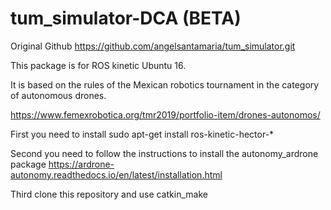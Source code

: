 # tum_simulator-DCA (BETA)

Original Github https://github.com/angelsantamaria/tum_simulator.git

This package is for ROS kinetic Ubuntu 16.

It is based on the rules of the Mexican robotics tournament in the category of autonomous drones.

https://www.femexrobotica.org/tmr2019/portfolio-item/drones-autonomos/

First you need to install sudo apt-get install ros-kinetic-hector-*

Second you need to follow the instructions to install the autonomy_ardrone package https://ardrone-autonomy.readthedocs.io/en/latest/installation.html

Third clone this repository and use catkin_make
